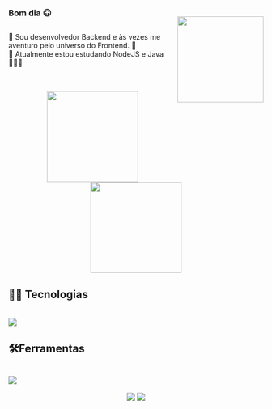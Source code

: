 <img style="margin-top: 40px;" align="right" width="170px" src="https://i.giphy.com/media/maNB0qAiRVAty/giphy.webp">

### Bom dia 🙃
##
🌌 Sou desenvolvedor Backend e às vezes me aventuro pelo universo do Frontend. 🔭 <br/>
📖 Atualmente estou estudando NodeJS e Java 👨🏽‍💻 <br/> <br/> <br/>

<div align='center'>
  <img height="180em" src="https://github-readme-stats.vercel.app/api?username=Pedro-Jaber&show_icons=true&theme=midnight-purple&count_private=true"/> <!--material-palenight-->
  <img height="180em" src="https://github-readme-stats.vercel.app/api/top-langs/?username=Pedro-Jaber&layout=compact&theme=midnight-purple"/>
</div>

## 👨‍💻 Tecnologias

<div style="display: inline_block"><br>
  <img src="https://skillicons.dev/icons?i=js,nodejs,express,py,flask,c,html,css,bootstrap">
</div>

 ## 🛠️Ferramentas
 
<div style="display: inline_block"><br>
  <img src="https://skillicons.dev/icons?i=vscode,git,github,mysql,mongodb">
</div>

</br>

<div align='center'>
    <a href = "mailto:pedrojaberc@gmail.com"><img src="https://img.shields.io/badge/Gmail-D14836?style=for-the-badge&logo=gmail&logoColor=white" target="_blank"></a>
    <a href="https://www.linkedin.com/in/pedrojaber/" target="_blank"><img src="https://img.shields.io/badge/-LinkedIn-%230077B5?style=for-the-badge&logo=linkedin&logoColor=white" target="_blank"></a>
</div>
